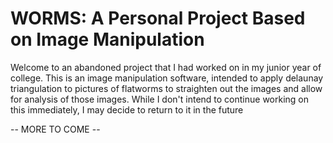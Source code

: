 # WORMS: A Personal Project Based on Image Manipulation

Welcome to an abandoned project that I had worked on in my
junior year of college. This is an image manipulation software,
intended to apply delaunay triangulation to pictures of
flatworms to straighten out the images and allow for analysis of
those images. While I don't intend to continue working on this immediately, I may decide to return to it in the future

-- MORE TO COME --